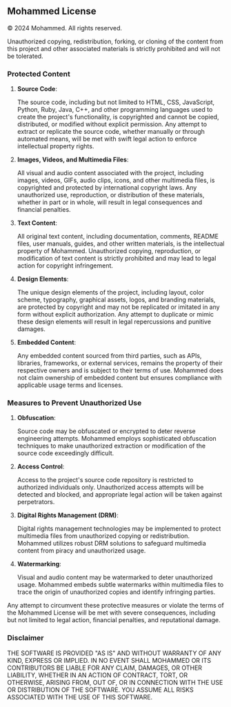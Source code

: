 ## Mohammed License

© 2024 Mohammed. All rights reserved.

Unauthorized copying, redistribution, forking, or cloning of the content from this project and other associated materials is strictly prohibited and will not be tolerated.

### Protected Content

1. **Source Code**:

   The source code, including but not limited to HTML, CSS, JavaScript, Python, Ruby, Java, C++, and other programming languages used to create the project's functionality, is copyrighted and cannot be copied, distributed, or modified without explicit permission. Any attempt to extract or replicate the source code, whether manually or through automated means, will be met with swift legal action to enforce intellectual property rights.

2. **Images, Videos, and Multimedia Files**:

   All visual and audio content associated with the project, including images, videos, GIFs, audio clips, icons, and other multimedia files, is copyrighted and protected by international copyright laws. Any unauthorized use, reproduction, or distribution of these materials, whether in part or in whole, will result in legal consequences and financial penalties.

3. **Text Content**:

   All original text content, including documentation, comments, README files, user manuals, guides, and other written materials, is the intellectual property of Mohammed. Unauthorized copying, reproduction, or modification of text content is strictly prohibited and may lead to legal action for copyright infringement.

4. **Design Elements**:

   The unique design elements of the project, including layout, color scheme, typography, graphical assets, logos, and branding materials, are protected by copyright and may not be replicated or imitated in any form without explicit authorization. Any attempt to duplicate or mimic these design elements will result in legal repercussions and punitive damages.

5. **Embedded Content**:

   Any embedded content sourced from third parties, such as APIs, libraries, frameworks, or external services, remains the property of their respective owners and is subject to their terms of use. Mohammed does not claim ownership of embedded content but ensures compliance with applicable usage terms and licenses.

### Measures to Prevent Unauthorized Use

1. **Obfuscation**:

   Source code may be obfuscated or encrypted to deter reverse engineering attempts. Mohammed employs sophisticated obfuscation techniques to make unauthorized extraction or modification of the source code exceedingly difficult.

2. **Access Control**:

   Access to the project's source code repository is restricted to authorized individuals only. Unauthorized access attempts will be detected and blocked, and appropriate legal action will be taken against perpetrators.

3. **Digital Rights Management (DRM)**:

   Digital rights management technologies may be implemented to protect multimedia files from unauthorized copying or redistribution. Mohammed utilizes robust DRM solutions to safeguard multimedia content from piracy and unauthorized usage.

4. **Watermarking**:

   Visual and audio content may be watermarked to deter unauthorized usage. Mohammed embeds subtle watermarks within multimedia files to trace the origin of unauthorized copies and identify infringing parties.

Any attempt to circumvent these protective measures or violate the terms of the Mohammed License will be met with severe consequences, including but not limited to legal action, financial penalties, and reputational damage.

### Disclaimer

THE SOFTWARE IS PROVIDED "AS IS" AND WITHOUT WARRANTY OF ANY KIND, EXPRESS OR IMPLIED. IN NO EVENT SHALL MOHAMMED OR ITS CONTRIBUTORS BE LIABLE FOR ANY CLAIM, DAMAGES, OR OTHER LIABILITY, WHETHER IN AN ACTION OF CONTRACT, TORT, OR OTHERWISE, ARISING FROM, OUT OF, OR IN CONNECTION WITH THE USE OR DISTRIBUTION OF THE SOFTWARE. YOU ASSUME ALL RISKS ASSOCIATED WITH THE USE OF THIS SOFTWARE.
